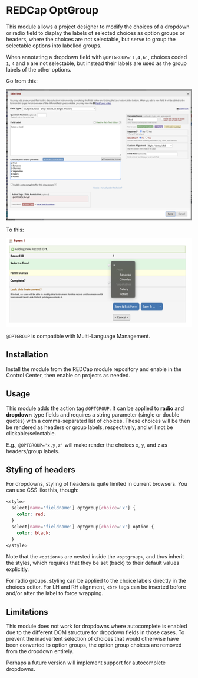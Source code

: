 # REDCap OptGroup

This module allows a project designer to modify the choices of a dropdown or radio field to display the labels of selected choices as option groups or headers, where the choices are not selectable, but serve to group the selectable options into labelled groups.

When annotating a dropdown field with `@OPTGROUP='1,4,6'`, choices coded `1`, `4` and `6` are not selectable, but instead their labels are used as the group labels of the other options.

Go from this:

![Designer](img/designer.png)

To this:

![OptGroups](img/optgroup.png)

`@OPTGROUP` is compatible with Multi-Language Management.

## Installation

Install the module from the REDCap module repository and enable in the Control Center, then enable on projects as needed.

## Usage

This module adds the action tag `@OPTGROUP`. It can be applied to **radio** and **dropdown** type fields and requires a string parameter (single or double quotes) with a comma-separated list of choices. These choices will be then be rendered as headers or group labels, respectively, and will not be clickable/selectable.

E.g., `@OPTGROUP='x,y,z'` will make render the choices `x`, `y`, and `z` as headers/group labels.

## Styling of headers

For dropdowns, styling of headers is quite limited in current browsers. You can use CSS like this, though:
```css
<style>
  select[name='fieldname'] optgroup[choice='x'] {
    color: red;
  }
  select[name='fieldname'] optgroup[choice='x'] option {
    color: black;
  }
</style>
```

Note that the `<option>`s are nested inside the `<optgroup>`, and thus inherit the styles, which requires that they be set (back) to their default values explicitly.

For radio groups, styling can be applied to the choice labels directly in the choices editor. For LH and RH alignment, `<br>` tags can be inserted before and/or after the label to force wrapping.


## Limitations

This module does not work for dropdowns where autocomplete is enabled due to the different DOM structure for dropdown fields in those cases. To prevent the inadvertent selection of choices that would otherwise have been converted to option groups, the option group choices are removed from the dropdown entirely.

Perhaps a future version will implement support for autocomplete dropdowns.

